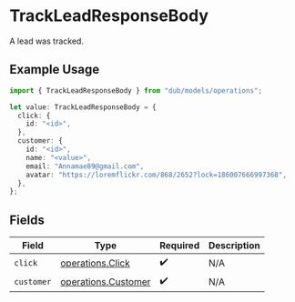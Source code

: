 # TrackLeadResponseBody

A lead was tracked.

## Example Usage

```typescript
import { TrackLeadResponseBody } from "dub/models/operations";

let value: TrackLeadResponseBody = {
  click: {
    id: "<id>",
  },
  customer: {
    id: "<id>",
    name: "<value>",
    email: "Annamae89@gmail.com",
    avatar: "https://loremflickr.com/868/2652?lock=186007666997368",
  },
};
```

## Fields

| Field                                                      | Type                                                       | Required                                                   | Description                                                |
| ---------------------------------------------------------- | ---------------------------------------------------------- | ---------------------------------------------------------- | ---------------------------------------------------------- |
| `click`                                                    | [operations.Click](../../models/operations/click.md)       | :heavy_check_mark:                                         | N/A                                                        |
| `customer`                                                 | [operations.Customer](../../models/operations/customer.md) | :heavy_check_mark:                                         | N/A                                                        |